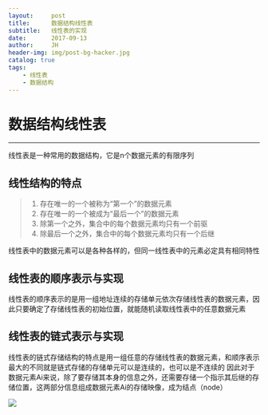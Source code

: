 ```yaml
---
layout:     post
title:      数据结构线性表
subtitle:   线性表的实现
date:       2017-09-13
author:     JH
header-img: img/post-bg-hacker.jpg
catalog: true
tags:
    - 线性表
    - 数据结构
---
```

# 数据结构线性表

---

线性表是一种常用的数据结构，它是n个数据元素的有限序列
## 线性结构的特点 ##
>  1. 存在唯一的一个被称为“第一个”的数据元素
>  2. 存在唯一的一个被成为“最后一个”的数据元素
>  3. 除第一个之外，集合中的每个数据元素均只有一个前驱
>  4. 除最后一个之外，集合中的每个数据元素均只有一个后继

线性表中的数据元素可以是各种各样的，但同一线性表中的元素必定具有相同特性
## 线性表的顺序表示与实现 ##
线性表的顺序表示的是用一组地址连续的存储单元依次存储线性表的数据元素，因此只要确定了存储线性表的初始位置，就能随机读取线性表中的任意数据元素
## 线性表的链式表示与实现
线性表的链式存储结构的特点是用一组任意的存储线性表的数据元素，和顺序表示最大的不同就是链式存储的存储单元可以是连续的，也可以是不连续的
因此对于数据元素Ai来说，除了要存储其本身的信息之外，还需要存储一个指示其后继的存储位置，这两部分信息组成数据元素Ai的存储映像，成为结点（node）

![](http://ow9fb2o9e.bkt.clouddn.com/image/data_structure/%E6%95%B0%E6%8D%AE%E7%BB%93%E6%9E%841.png)

